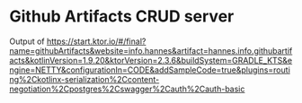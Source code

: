 # Github Artifacts CRUD server

Output of https://start.ktor.io/#/final?name=githubArtifacts&website=info.hannes&artifact=hannes.info.githubartifacts&kotlinVersion=1.9.20&ktorVersion=2.3.6&buildSystem=GRADLE_KTS&engine=NETTY&configurationIn=CODE&addSampleCode=true&plugins=routing%2Ckotlinx-serialization%2Ccontent-negotiation%2Cpostgres%2Cswagger%2Cauth%2Cauth-basic